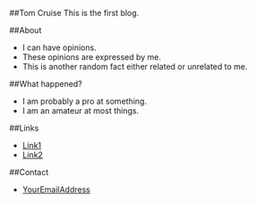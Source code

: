 ##Tom Cruise
This is the first blog.

##About
* I can have opinions.
* These opinions are expressed by me.
* This is another random fact either related or unrelated to me.

##What happened?
* I am probably a pro at something.
* I am an amateur at most things.

##Links
* [Link1](http://link.to.something/)
* [Link2](http://link.to.something.else/)

##Contact
* [YourEmailAddress](mailto:example@domain.com/)
